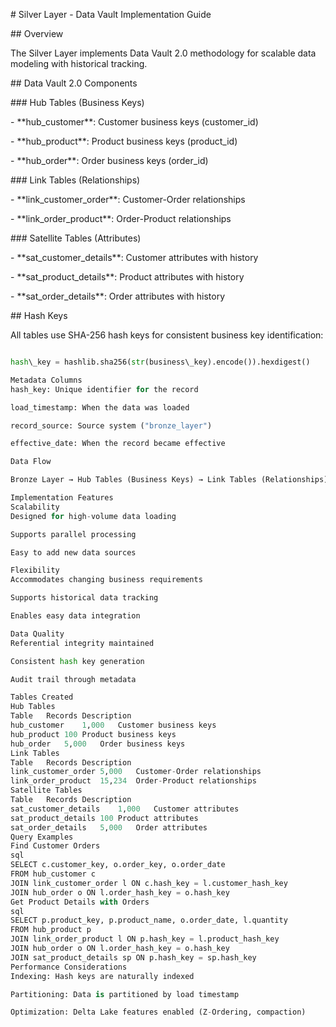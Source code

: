 \# Silver Layer - Data Vault Implementation Guide



\## Overview

The Silver Layer implements Data Vault 2.0 methodology for scalable data modeling with historical tracking.



\## Data Vault 2.0 Components



\### Hub Tables (Business Keys)

\- \*\*hub\_customer\*\*: Customer business keys (customer\_id)

\- \*\*hub\_product\*\*: Product business keys (product\_id)  

\- \*\*hub\_order\*\*: Order business keys (order\_id)



\### Link Tables (Relationships)

\- \*\*link\_customer\_order\*\*: Customer-Order relationships

\- \*\*link\_order\_product\*\*: Order-Product relationships



\### Satellite Tables (Attributes)

\- \*\*sat\_customer\_details\*\*: Customer attributes with history

\- \*\*sat\_product\_details\*\*: Product attributes with history

\- \*\*sat\_order\_details\*\*: Order attributes with history



\## Hash Keys

All tables use SHA-256 hash keys for consistent business key identification:

```python

hash\_key = hashlib.sha256(str(business\_key).encode()).hexdigest()

Metadata Columns
hash_key: Unique identifier for the record

load_timestamp: When the data was loaded

record_source: Source system ("bronze_layer")

effective_date: When the record became effective

Data Flow

Bronze Layer → Hub Tables (Business Keys) → Link Tables (Relationships) → Satellite Tables (Attributes)

Implementation Features
Scalability
Designed for high-volume data loading

Supports parallel processing

Easy to add new data sources

Flexibility
Accommodates changing business requirements

Supports historical data tracking

Enables easy data integration

Data Quality
Referential integrity maintained

Consistent hash key generation

Audit trail through metadata

Tables Created
Hub Tables
Table	Records	Description
hub_customer	1,000	Customer business keys
hub_product	100	Product business keys
hub_order	5,000	Order business keys
Link Tables
Table	Records	Description
link_customer_order	5,000	Customer-Order relationships
link_order_product	15,234	Order-Product relationships
Satellite Tables
Table	Records	Description
sat_customer_details	1,000	Customer attributes
sat_product_details	100	Product attributes
sat_order_details	5,000	Order attributes
Query Examples
Find Customer Orders
sql
SELECT c.customer_key, o.order_key, o.order_date
FROM hub_customer c
JOIN link_customer_order l ON c.hash_key = l.customer_hash_key
JOIN hub_order o ON l.order_hash_key = o.hash_key
Get Product Details with Orders
sql
SELECT p.product_key, p.product_name, o.order_date, l.quantity
FROM hub_product p
JOIN link_order_product l ON p.hash_key = l.product_hash_key  
JOIN hub_order o ON l.order_hash_key = o.hash_key
JOIN sat_product_details sp ON p.hash_key = sp.hash_key
Performance Considerations
Indexing: Hash keys are naturally indexed

Partitioning: Data is partitioned by load timestamp

Optimization: Delta Lake features enabled (Z-Ordering, compaction)

